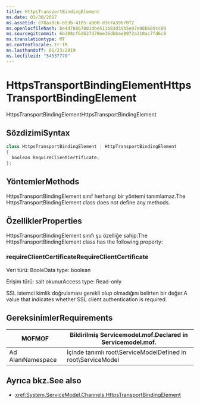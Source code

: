 ```yaml
---
title: HttpsTransportBindingElement
ms.date: 03/30/2017
ms.assetid: e78aa8c6-b53b-4105-a900-d3e7a39670f2
ms.openlocfilehash: be4d78867081dbe511b83d39b5e07e06b689cc09
ms.sourcegitcommit: 6b308cf6d627d78ee36dbbae8972a310ac7fd6c8
ms.translationtype: MT
ms.contentlocale: tr-TR
ms.lasthandoff: 01/23/2019
ms.locfileid: "54537770"
---
```

# <a name="httpstransportbindingelement"></a><span data-ttu-id="74a61-102">HttpsTransportBindingElement</span><span class="sxs-lookup"><span data-stu-id="74a61-102">HttpsTransportBindingElement</span></span>
<span data-ttu-id="74a61-103">HttpsTransportBindingElement</span><span class="sxs-lookup"><span data-stu-id="74a61-103">HttpsTransportBindingElement</span></span>  
  
## <a name="syntax"></a><span data-ttu-id="74a61-104">Sözdizimi</span><span class="sxs-lookup"><span data-stu-id="74a61-104">Syntax</span></span>  
  
```csharp  
class HttpsTransportBindingElement : HttpTransportBindingElement  
{  
  boolean RequireClientCertificate;  
};  
```  
  
## <a name="methods"></a><span data-ttu-id="74a61-105">Yöntemler</span><span class="sxs-lookup"><span data-stu-id="74a61-105">Methods</span></span>  
 <span data-ttu-id="74a61-106">HttpsTransportBindingElement sınıf herhangi bir yöntemi tanımlamaz.</span><span class="sxs-lookup"><span data-stu-id="74a61-106">The HttpsTransportBindingElement class does not define any methods.</span></span>  
  
## <a name="properties"></a><span data-ttu-id="74a61-107">Özellikler</span><span class="sxs-lookup"><span data-stu-id="74a61-107">Properties</span></span>  
 <span data-ttu-id="74a61-108">HttpsTransportBindingElement sınıfı şu özelliğe sahip:</span><span class="sxs-lookup"><span data-stu-id="74a61-108">The HttpsTransportBindingElement class has the following property:</span></span>  
  
### <a name="requireclientcertificate"></a><span data-ttu-id="74a61-109">requireClientCertificate</span><span class="sxs-lookup"><span data-stu-id="74a61-109">RequireClientCertificate</span></span>  
 <span data-ttu-id="74a61-110">Veri türü: Boole</span><span class="sxs-lookup"><span data-stu-id="74a61-110">Data type: boolean</span></span>  
  
 <span data-ttu-id="74a61-111">Erişim türü: salt okunur</span><span class="sxs-lookup"><span data-stu-id="74a61-111">Access type: Read-only</span></span>  
  
 <span data-ttu-id="74a61-112">SSL istemci kimlik doğrulaması gerekli olup olmadığını belirten bir değer.</span><span class="sxs-lookup"><span data-stu-id="74a61-112">A value that indicates whether SSL client authentication is required.</span></span>  
  
## <a name="requirements"></a><span data-ttu-id="74a61-113">Gereksinimler</span><span class="sxs-lookup"><span data-stu-id="74a61-113">Requirements</span></span>  
  
|<span data-ttu-id="74a61-114">MOF</span><span class="sxs-lookup"><span data-stu-id="74a61-114">MOF</span></span>|<span data-ttu-id="74a61-115">Bildirilmiş Servicemodel.mof.</span><span class="sxs-lookup"><span data-stu-id="74a61-115">Declared in Servicemodel.mof.</span></span>|  
|---------|-----------------------------------|  
|<span data-ttu-id="74a61-116">Ad Alanı</span><span class="sxs-lookup"><span data-stu-id="74a61-116">Namespace</span></span>|<span data-ttu-id="74a61-117">İçinde tanımlı root\ServiceModel</span><span class="sxs-lookup"><span data-stu-id="74a61-117">Defined in root\ServiceModel</span></span>|  
  
## <a name="see-also"></a><span data-ttu-id="74a61-118">Ayrıca bkz.</span><span class="sxs-lookup"><span data-stu-id="74a61-118">See also</span></span>
- <xref:System.ServiceModel.Channels.HttpsTransportBindingElement>
